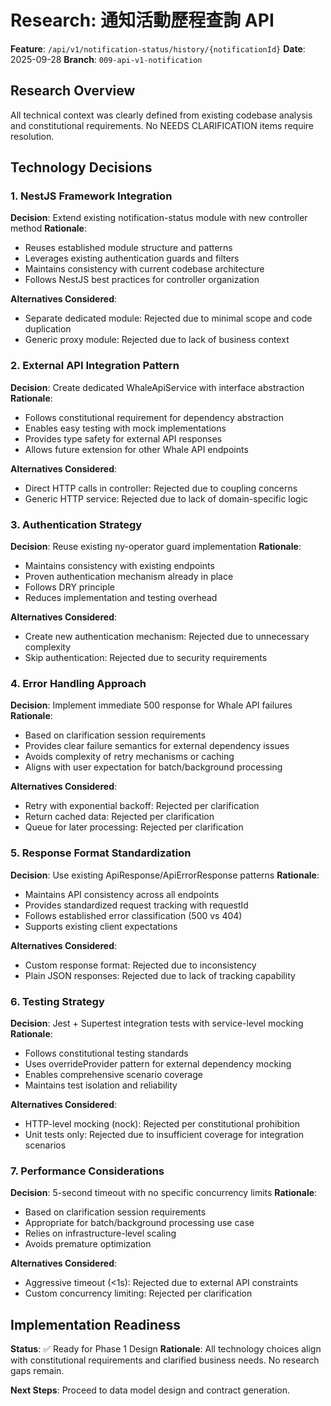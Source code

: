 # Research: 通知活動歷程查詢 API

**Feature**: `/api/v1/notification-status/history/{notificationId}`
**Date**: 2025-09-28
**Branch**: `009-api-v1-notification`

## Research Overview

All technical context was clearly defined from existing codebase analysis and constitutional requirements. No NEEDS CLARIFICATION items require resolution.

## Technology Decisions

### 1. NestJS Framework Integration

**Decision**: Extend existing notification-status module with new controller method
**Rationale**:
- Reuses established module structure and patterns
- Leverages existing authentication guards and filters
- Maintains consistency with current codebase architecture
- Follows NestJS best practices for controller organization

**Alternatives Considered**:
- Separate dedicated module: Rejected due to minimal scope and code duplication
- Generic proxy module: Rejected due to lack of business context

### 2. External API Integration Pattern

**Decision**: Create dedicated WhaleApiService with interface abstraction
**Rationale**:
- Follows constitutional requirement for dependency abstraction
- Enables easy testing with mock implementations
- Provides type safety for external API responses
- Allows future extension for other Whale API endpoints

**Alternatives Considered**:
- Direct HTTP calls in controller: Rejected due to coupling concerns
- Generic HTTP service: Rejected due to lack of domain-specific logic

### 3. Authentication Strategy

**Decision**: Reuse existing ny-operator guard implementation
**Rationale**:
- Maintains consistency with existing endpoints
- Proven authentication mechanism already in place
- Follows DRY principle
- Reduces implementation and testing overhead

**Alternatives Considered**:
- Create new authentication mechanism: Rejected due to unnecessary complexity
- Skip authentication: Rejected due to security requirements

### 4. Error Handling Approach

**Decision**: Implement immediate 500 response for Whale API failures
**Rationale**:
- Based on clarification session requirements
- Provides clear failure semantics for external dependency issues
- Avoids complexity of retry mechanisms or caching
- Aligns with user expectation for batch/background processing

**Alternatives Considered**:
- Retry with exponential backoff: Rejected per clarification
- Return cached data: Rejected per clarification
- Queue for later processing: Rejected per clarification

### 5. Response Format Standardization

**Decision**: Use existing ApiResponse/ApiErrorResponse patterns
**Rationale**:
- Maintains API consistency across all endpoints
- Provides standardized request tracking with requestId
- Follows established error classification (500 vs 404)
- Supports existing client expectations

**Alternatives Considered**:
- Custom response format: Rejected due to inconsistency
- Plain JSON responses: Rejected due to lack of tracking capability

### 6. Testing Strategy

**Decision**: Jest + Supertest integration tests with service-level mocking
**Rationale**:
- Follows constitutional testing standards
- Uses overrideProvider pattern for external dependency mocking
- Enables comprehensive scenario coverage
- Maintains test isolation and reliability

**Alternatives Considered**:
- HTTP-level mocking (nock): Rejected per constitutional prohibition
- Unit tests only: Rejected due to insufficient coverage for integration scenarios

### 7. Performance Considerations

**Decision**: 5-second timeout with no specific concurrency limits
**Rationale**:
- Based on clarification session requirements
- Appropriate for batch/background processing use case
- Relies on infrastructure-level scaling
- Avoids premature optimization

**Alternatives Considered**:
- Aggressive timeout (<1s): Rejected due to external API constraints
- Custom concurrency limiting: Rejected per clarification

## Implementation Readiness

**Status**: ✅ Ready for Phase 1 Design
**Rationale**: All technology choices align with constitutional requirements and clarified business needs. No research gaps remain.

**Next Steps**: Proceed to data model design and contract generation.